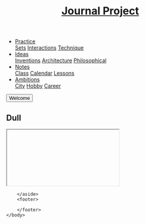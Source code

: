 <!DOCTYPE html>
<html>
    <head>
        <title>Journal Project</title>
        <!--Add Icon and look up-->
        <link rel="stylesheet" href="Journal_Project_General.css"/>
        <link rel="stylesheet" href="Journal_Project_Header.css"/>
        <link rel="stylesheet" href="Journal_Project_Footer.css"/>
        <link rel="stylesheet" href="Journal_Project_Navigation.css"/>
        <script src="Journal_Project_Home.js"></script>
        <meta charset="UTF-8"/>
        <meta name="viewport", content="width=device-width, initial-scale=1.0"/>
    </head>
    <body>
    <header>
        <a href="Journal_Project_Home.html"><h1>Journal Project</h1></a>
    </header>
        <nav>
            <ul>
                <li class="nav_drop_list">
                    <a id="Practices" href="Journal_Project_Practice_Log.html">Practice</a>
                    <div class="drop_content">
                        <a href="javascript:void(0)">Sets</a>
                        <a href="javascript:void(0)">Interactions</a>
                        <a href="javascript:void(0)">Technique</a>
                    </div>
                </li>
                <li class="nav_drop_list">
                    <a id="Ideas" href="Journal_Project_Ideas.html">Ideas</a>
                    <div class="drop_content">
                        <a href="javascript:void(0)">Inventions</a>
                        <a href="javascript:void(0)">Architecture</a>
                        <a href="javascript:void(0)">Philosophical</a>
                    </div>
                </li>
                <li class="nav_drop_list">
                    <a id="Notes" href="Journal_Project_Notes.html">Notes</a>
                    <div class="drop_content">
                        <a href="javascript:void(0)">Class</a>
                        <a href="javascript:void(0)">Calendar</a>
                        <a href="javascript:void(0)">Lessons</a>
                    </div>
                </li>
                <li class="nav_drop_list">
                    <a id="Ambitions" href="Journal_Project_Ambitions.html">Ambitions</a>
                    <div class="drop_content">
                        <a href="javascript:void(0)">City</a>
                        <a href="javascript:void(0)">Hobby</a>
                        <a href="javascript:void(0)">Career</a>
                    </div>
                </li>
            </ul>
        </nav>
        <section>
           <button type="button" onclick="welcomeChange()">Welcome</button>
           <h1 id="Welcome">Dull</h1>
        </section>
        <article>
            <Iframe></Iframe>
        </article>
        <aside>

        </aside>
        <footer>
            
        </footer>
    </body>
</html>
